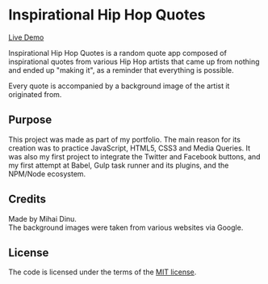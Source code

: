 # Inspirational Hip Hop Quotes

[Live Demo](http://zfn4fun.github.io/projects/hhquotes)

Inspirational Hip Hop Quotes is a random quote app composed of inspirational
quotes from various Hip Hop artists that came up from nothing and ended up
"making it", as a reminder that everything is possible.

Every quote is accompanied by a background image of the artist it originated
from.

## Purpose

This project was made as part of my portfolio. The main reason for its creation
was to practice JavaScript, HTML5, CSS3 and Media Queries.
It was also my first project to integrate the Twitter and Facebook buttons, and
my first attempt at Babel, Gulp task runner and its plugins, and the NPM/Node
ecosystem.

## Credits

Made by Mihai Dinu.  
The background images were taken from various websites via Google.

## License

The code is licensed under the terms of the
[MIT license](https://github.com/zFn4Fun/inspirational-hip-hop-quotes/blob/master/LICENSE.md).

